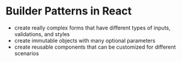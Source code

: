 # Builder Patterns in React
- create really complex forms that have different types of inputs, validations, and styles
- create immutable objects with many optional parameters
- create reusable components that can be customized for different scenarios
